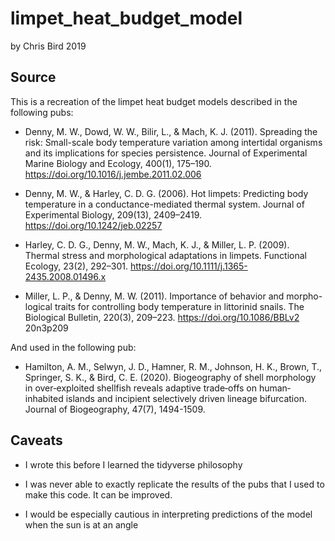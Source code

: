 # limpet_heat_budget_model

by Chris Bird 2019

## Source
This is a recreation of the limpet heat budget models described in the following pubs:

* Denny, M. W., Dowd, W. W., Bilir, L., & Mach, K. J. (2011). Spreading the risk: Small-scale body temperature variation among intertidal organisms and its implications for species persistence. Journal  of  Experimental  Marine  Biology  and  Ecology, 400(1), 175–190. https://doi.org/10.1016/j.jembe.2011.02.006

* Denny, M. W., & Harley, C. D. G. (2006). Hot limpets: Predicting body temperature in a conductance-mediated thermal system. Journal  of  Experimental  Biology, 209(13), 2409–2419. https://doi.org/10.1242/jeb.02257

* Harley, C. D. G., Denny, M. W., Mach, K. J., & Miller, L. P. (2009). Thermal stress and morphological adaptations in limpets. Functional Ecology, 23(2), 292–301. https://doi.org/10.1111/j.1365-2435.2008.01496.x

* Miller, L. P., & Denny, M. W. (2011). Importance of behavior and morpho-logical traits for controlling body temperature in littorinid snails. The Biological  Bulletin, 220(3), 209–223. https://doi.org/10.1086/BBLv2 20n3p209

And used in the following pub:

* Hamilton, A. M., Selwyn, J. D., Hamner, R. M., Johnson, H. K., Brown, T., Springer, S. K., & Bird, C. E. (2020). Biogeography of shell morphology in over‐exploited shellfish reveals adaptive trade‐offs on human‐inhabited islands and incipient selectively driven lineage bifurcation. Journal of Biogeography, 47(7), 1494-1509.

## Caveats

* I wrote this before I learned the tidyverse philosophy

* I was never able to exactly replicate the results of the pubs that I used to make this code.  It can be improved. 

* I would be especially cautious in interpreting predictions of the model when the sun is at an angle
